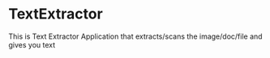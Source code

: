 # TextExtractor
This is Text Extractor Application that extracts/scans the image/doc/file and gives you text
